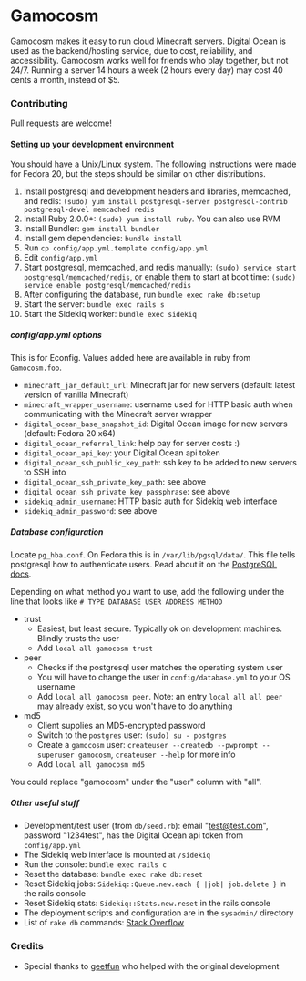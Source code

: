 Gamocosm
========

Gamocosm makes it easy to run cloud Minecraft servers.
Digital Ocean is used as the backend/hosting service, due to cost, reliability, and accessibility.
Gamocosm works well for friends who play together, but not 24/7.
Running a server 14 hours a week (2 hours every day) may cost 40 cents a month, instead of $5.

### Contributing
Pull requests are welcome!

#### Setting up your development environment
You should have a Unix/Linux system.
The following instructions were made for Fedora 20, but the steps should be similar on other distributions.

1. Install postgresql and development headers and libraries, memcached, and redis: `(sudo) yum install postgresql-server postgresql-contrib postgresql-devel memcached redis`
1. Install Ruby 2.0.0+: `(sudo) yum install ruby`. You can also use RVM
1. Install Bundler: `gem install bundler`
1. Install gem dependencies: `bundle install`
1. Run `cp config/app.yml.template config/app.yml`
1. Edit `config/app.yml`
1. Start postgresql, memcached, and redis manually: `(sudo) service start postgresql/memcached/redis`, or enable them to start at boot time: `(sudo) service enable postgresql/memcached/redis`
1. After configuring the database, run `bundle exec rake db:setup`
1. Start the server: `bundle exec rails s`
1. Start the Sidekiq worker: `bundle exec sidekiq`

##### config/app.yml options
This is for Econfig. Values added here are available in ruby from `Gamocosm.foo`.

- `minecraft_jar_default_url`: Minecraft jar for new servers (default: latest version of vanilla Minecraft)
- `minecraft_wrapper_username`: username used for HTTP basic auth when communicating with the Minecraft server wrapper
- `digital_ocean_base_snapshot_id`: Digital Ocean image for new servers (default: Fedora 20 x64)
- `digital_ocean_referral_link`: help pay for server costs :)
- `digital_ocean_api_key`: your Digital Ocean api token
- `digital_ocean_ssh_public_key_path`: ssh key to be added to new servers to SSH into
- `digital_ocean_ssh_private_key_path`: see above
- `digital_ocean_ssh_private_key_passphrase`: see above
- `sidekiq_admin_username`: HTTP basic auth for Sidekiq web interface
- `sidekiq_admin_password`: see above

##### Database configuration
Locate `pg_hba.conf`. On Fedora this is in `/var/lib/pgsql/data/`.
This file tells postgresql how to authenticate users. Read about it on the [PostgreSQL docs][1].

Depending on what method you want to use, add the following under the line that looks like `# TYPE DATABASE USER ADDRESS METHOD`

- trust
	- Easiest, but least secure. Typically ok on development machines. Blindly trusts the user
	- Add `local all gamocosm trust`
- peer
	- Checks if the postgresql user matches the operating system user
	- You will have to change the user in `config/database.yml` to your OS username
	- Add `local all gamocosm peer`. Note: an entry `local all all peer` may already exist, so you won't have to do anything
- md5
	- Client supplies an MD5-encrypted password
	- Switch to the `postgres` user: `(sudo) su - postgres`
	- Create a `gamocosm` user: `createuser --createdb --pwprompt --superuser gamocosm`, `createuser --help` for more info
	- Add `local all gamocosm md5`

You could replace "gamocosm" under the "user" column with "all".

##### Other useful stuff
- Development/test user (from `db/seed.rb`): email "test@test.com", password "1234test", has the Digital Ocean api token from `config/app.yml`
- The Sidekiq web interface is mounted at `/sidekiq`
- Run the console: `bundle exec rails c`
- Reset the database: `bundle exec rake db:reset`
- Reset Sidekiq jobs: `Sidekiq::Queue.new.each { |job| job.delete }` in the rails console
- Reset Sidekiq stats: `Sidekiq::Stats.new.reset` in the rails console
- The deployment scripts and configuration are in the `sysadmin/` directory
- List of `rake db` commands: [Stack Overflow][3]

### Credits
- Special thanks to [geetfun][2] who helped with the original development

[1]: http://www.postgresql.org/docs/9.3/static/auth-pg-hba-conf.html
[2]: https://github.com/geetfun
[3]: http://stackoverflow.com/questions/10301794/
